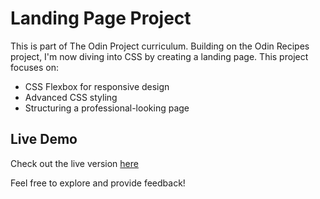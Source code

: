 # Landing Page Project

This is part of The Odin Project curriculum. Building on the Odin Recipes project, I'm now diving into CSS by creating a landing page. This project focuses on:

- CSS Flexbox for responsive design
- Advanced CSS styling
- Structuring a professional-looking page

## Live Demo

Check out the live version [here](https://kabeer100xdev.github.io/Landing-page/)

Feel free to explore and provide feedback!
